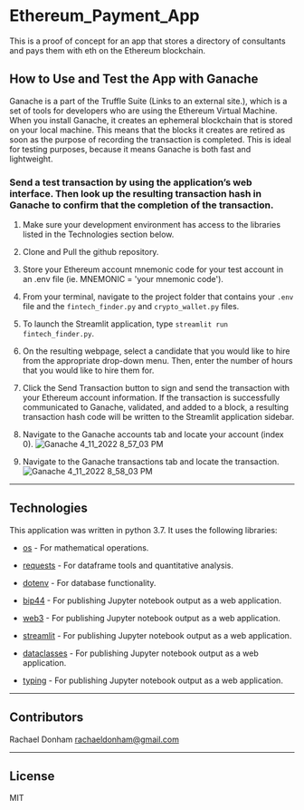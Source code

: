 # Ethereum_Payment_App
This is a proof of concept for an app that stores a directory of consultants and pays them with eth on the Ethereum blockchain.

## How to Use and Test the App with Ganache

Ganache is a part of the Truffle Suite (Links to an external site.), which is a set of tools for developers who are using the Ethereum Virtual Machine. When you install Ganache, it creates an ephemeral blockchain that is stored on your local machine. This means that the blocks it creates are retired as soon as the purpose of recording the transaction is completed. This is ideal for testing purposes, because it means Ganache is both fast and lightweight.

### Send a test transaction by using the application’s web interface. Then look up the resulting transaction hash in Ganache to confirm that the completion of the transaction.

1. Make sure your development environment has access to the libraries listed in the Technologies section below.
2. Clone and Pull the github repository.
3. Store your Ethereum account mnemonic code for your test account in an .env file (ie. MNEMONIC = 'your mnemonic code').
4. From your terminal, navigate to the project folder that contains your `.env` file and the `fintech_finder.py` and `crypto_wallet.py` files.
5. To launch the Streamlit application, type `streamlit run fintech_finder.py`.

6. On the resulting webpage, select a candidate that you would like to hire from the appropriate drop-down menu. Then, enter the number of hours that you would like to hire them for. 
7. Click the Send Transaction button to sign and send the transaction with your Ethereum account information. If the transaction is successfully communicated to Ganache, validated, and added to a block, a resulting transaction hash code will be written to the Streamlit application sidebar.

8. Navigate to the Ganache accounts tab and locate your account (index 0).
![Ganache 4_11_2022 8_57_03 PM](https://user-images.githubusercontent.com/94941017/163826663-e944f88c-9fb7-4df6-8cbd-41d22b2bf564.png)

9. Navigate to the Ganache transactions tab and locate the transaction.
![Ganache 4_11_2022 8_58_03 PM](https://user-images.githubusercontent.com/94941017/163826674-ed3f72de-3115-4e6e-888b-bd59a2e44852.png)
---

## Technologies

This application was written in python 3.7. It uses the following libraries:

* [os](https://github.com/numpy/numpy) - For mathematical operations.

* [requests](https://github.com/pandas-dev/pandas) - For dataframe tools and quantitative analysis.

* [dotenv](https://github.com/sqlalchemy/sqlalchemy) - For database functionality.

* [bip44](https://github.com/voila-dashboards) - For publishing Jupyter notebook output as a web application.

* [web3](https://github.com/voila-dashboards) - For publishing Jupyter notebook output as a web application.

* [streamlit](https://github.com/voila-dashboards) - For publishing Jupyter notebook output as a web application.

* [dataclasses](https://github.com/voila-dashboards) - For publishing Jupyter notebook output as a web application.

* [typing](https://github.com/voila-dashboards) - For publishing Jupyter notebook output as a web application.

---

## Contributors

Rachael Donham
rachaeldonham@gmail.com

---

## License

MIT
    
